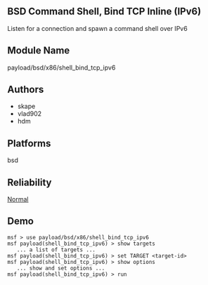 ## BSD Command Shell, Bind TCP Inline (IPv6)

Listen for a connection and spawn a command shell over IPv6


## Module Name
payload/bsd/x86/shell_bind_tcp_ipv6

## Authors
* skape
* vlad902
* hdm





## Platforms
bsd

## Reliability
[Normal](https://github.com/rapid7/metasploit-framework/wiki/Exploit-Ranking)

## Demo

```
msf > use payload/bsd/x86/shell_bind_tcp_ipv6
msf payload(shell_bind_tcp_ipv6) > show targets
   ... a list of targets ...
msf payload(shell_bind_tcp_ipv6) > set TARGET <target-id>
msf payload(shell_bind_tcp_ipv6) > show options
   ... show and set options ...
msf payload(shell_bind_tcp_ipv6) > run
```
    
    